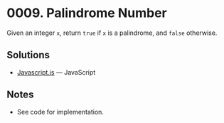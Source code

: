 
# 0009. Palindrome Number

Given an integer `x`, return `true` if `x` is a palindrome, and `false` otherwise.

## Solutions

- [Javascript.js](./Javascript.js) — JavaScript

## Notes

- See code for implementation.
